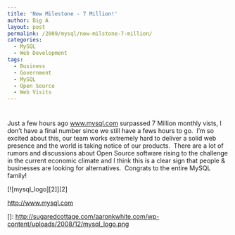 ```yaml
---
title: 'New Milestone - 7 Million!'
author: Big A
layout: post
permalink: /2009/mysql/new-milstone-7-million/
categories:
  - MySQL
  - Web Development
tags:
  - Business
  - Government
  - MySQL
  - Open Source
  - Web Visits
---
```

# 

Just a few hours ago www.mysql.com surpassed 7 Million monthly vists, I don’t have a final number since we still have a fews hours to go.  I’m so excited about this, our team works extremely hard to deliver a solid web presence and the world is taking notice of our products.  There are a lot of rumors and discussions about Open Source software rising to the challenge in the current economic climate and I think this is a clear sign that people & businesses are looking for alternatives.  Congrats to the entire MySQL family!

[![mysql_logo][2]][2]

http://www.mysql.com

 []: http://sugaredcottage.com/aaronkwhite.com/wp-content/uploads/2008/12/mysql_logo.png